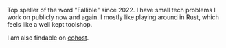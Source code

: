 Top speller of the word "Fallible" since 2022. I have small tech problems I work on publicly now and again. I mostly like playing around in Rust, which feels like a well kept toolshop.

I am also findable on [cohost](https://cohost.org/fallible-algebra).
